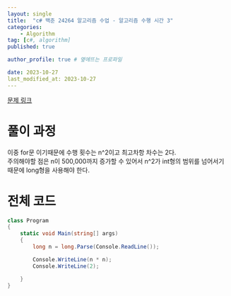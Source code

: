 ```yaml
---
layout: single
title:  "c# 백준 24264 알고리즘 수업 - 알고리즘 수행 시간 3"
categories: 
    - Algorithm
tag: [c#, algorithm]
published: true

author_profile: true # 옆에뜨는 프로파일

date: 2023-10-27
last_modified_at: 2023-10-27
---
```

[문제 링크](https://www.acmicpc.net/problem/24263)

# 풀이 과정
이중 for문 이기때문에 수행 횟수는 n^2이고 
최고차항 차수는 2다.<br>
주의해야할 점은 n이 500,000까지  증가할 수 있어서
n^2가 int형의 범위를 넘어서기 때문에 long형을 사용해야 한다. 

# 전체 코드
```c#
class Program
{
    static void Main(string[] args)
    {
        long n = long.Parse(Console.ReadLine());

        Console.WriteLine(n * n);
        Console.WriteLine(2);

    }
}
```
